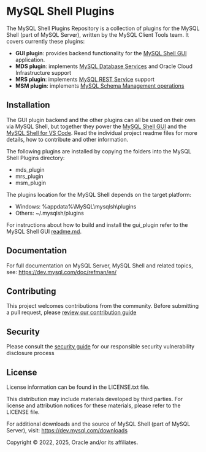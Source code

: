 # MySQL Shell Plugins

The MySQL Shell Plugins Repository is a collection of plugins for the MySQL Shell (part of MySQL Server), written by the MySQL Client Tools team. It covers currently these plugins:

- **GUI plugin**: provides backend functionality for the [MySQL Shell GUI](gui/frontend/readme.md) application.
- **MDS plugin**: implements [MySQL Database Services](mds_plugin/readme.md) and Oracle Cloud Infrastructure support
- **MRS plugin**: implements [MySQL REST Service](mrs_plugin/readme.md) support
- **MSM plugin**: implements [MySQL Schema Management operations](msm_plugin/readme.md)

## Installation

The GUI plugin backend and the other plugins can all be used on their own via MySQL Shell, but together they power the [MySQL Shell GUI](gui/frontend/readme.md) and the [MySQL Shell for VS Code](gui/extension/readme.md). Read the individual project readme files for more details, how to contribute and other information.

The following plugins are installed by copying the folders into the MySQL Shell Plugins directory:

- mds_plugin
- mrs_plugin
- msm_plugin

The plugins location for the MySQL Shell depends on the target platform:

- Windows: %appdata%\MySQL\mysqlsh\plugins
- Others: ~/.mysqlsh/plugins

For instructions about how to build and install the gui_plugin refer to the MySQL Shell GUI [readme.md](gui/frontend/readme.md).

## Documentation

For full documentation on MySQL Server, MySQL Shell and related topics, see: https://dev.mysql.com/doc/refman/en/


## Contributing

This project welcomes contributions from the community. Before submitting a pull request, please [review our contribution guide](./CONTRIBUTING.md)


## Security

Please consult the [security guide](./SECURITY.md) for our responsible security vulnerability disclosure process


## License

License information can be found in the LICENSE.txt file.

This distribution may include materials developed by third parties. For license and attribution notices for these materials, please refer to the LICENSE file.

For additional downloads and the source of MySQL Shell (part of MySQL Server), visit: https://dev.mysql.com/downloads

Copyright &copy; 2022, 2025, Oracle and/or its affiliates.


